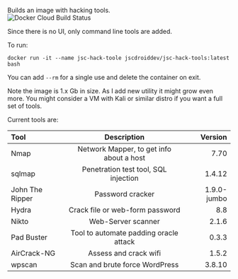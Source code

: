 Builds an image with hacking tools.  
![Docker Cloud Build Status](https://img.shields.io/docker/cloud/build/jscdroiddev/jsc-hack-tools)

Since there is no UI, only command line tools are added.

To run:
```
docker run -it --name jsc-hack-toole jscdroiddev/jsc-hack-tools:latest bash
```
You can add `--rm` for a single use and delete the container on exit.

Note the image is 1.x Gb in size. As I add new utility it might grow even more. You might consider a VM with Kali or similar distro if you want a full set of tools.

Current tools are:

| Tool             | Description                                | Version     |
| :--------------- | :----------------------------------------: | ----------: |
| Nmap             | Network Mapper, to get info about a host   | 7.70        |
| sqlmap           | Penetration test tool, SQL injection       | 1.4.12      |
| John The Ripper  | Password cracker                           | 1.9.0-jumbo |
| Hydra            | Crack file or web-form password            | 8.8         |
| Nikto            | Web-Server scanner                         | 2.1.6       |
| Pad Buster       | Tool to automate padding oracle attack     | 0.3.3       |
| AirCrack-NG      | Assess and crack wifi                      | 1.5.2       |
| wpscan           | Scan and brute force WordPress             | 3.8.10      |
